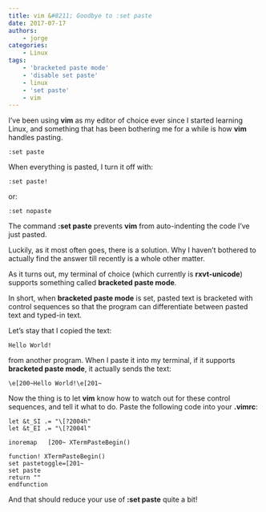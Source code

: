 ```yaml
---
title: vim &#8211; Goodbye to :set paste
date: 2017-07-17
authors:
    - jorge
categories:
    - Linux
tags:
    - 'bracketed paste mode'
    - 'disable set paste'
    - linux
    - 'set paste'
    - vim
---
```

I’ve been using **vim** as my editor of choice ever since I started learning Linux, and something that has been bothering me for a while is how **vim** handles pasting.

<!-- more -->

```
:set paste
```

When everything is pasted, I turn it off with:

```
:set paste!
```

or:

```
:set nopaste
```

The command **:set paste** prevents **vim** from auto-indenting the code I’ve just pasted.

Luckily, as it most often goes, there is a solution. Why I haven’t bothered to actually find the answer till recently is a whole other matter.

As it turns out, my terminal of choice (which currently is **rxvt-unicode**) supports something called **bracketed paste mode**.

In short, when **bracketed paste mode** is set, pasted text is bracketed with control sequences so that the program can differentiate between pasted text and typed-in text.

Let’s stay that I copied the text:

```
Hello World!
```

from another program. When I paste it into my terminal, if it supports **bracketed paste mode**, it actually sends the text:

```
\e[200~Hello World!\e[201~
```

Now the thing is to let **vim** know how to watch out for these control sequences, and tell it what to do. Paste the following code into your **.vimrc**:

```
let &t_SI .= "\[?2004h"
let &t_EI .= "\[?2004l"

inoremap   [200~ XTermPasteBegin()

function! XTermPasteBegin()
set pastetoggle=[201~
set paste
return ""
endfunction
```

And that should reduce your use of **:set paste** quite a bit!
